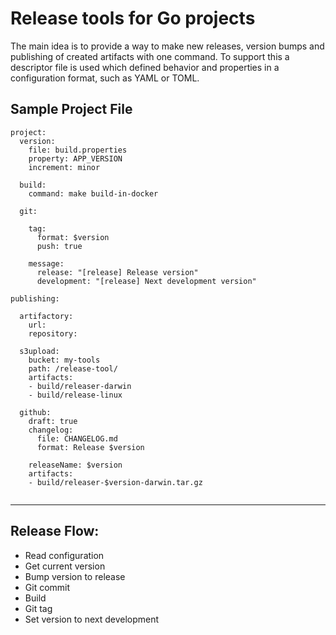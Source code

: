 # Release tools for Go projects

The main idea is to provide a way to make new releases, version bumps and publishing of created artifacts with one command.
To support this a descriptor file is used which defined behavior and properties in a configuration format, such as YAML or TOML.

## Sample Project File

```
project:
  version:
    file: build.properties
    property: APP_VERSION
    increment: minor

  build:
    command: make build-in-docker

  git:

    tag:
      format: $version
      push: true

    message:
      release: "[release] Release version"
      development: "[release] Next development version"

publishing:

  artifactory:
    url:
    repository:

  s3upload:
    bucket: my-tools
    path: /release-tool/
    artifacts:
    - build/releaser-darwin
    - build/release-linux

  github:
    draft: true
    changelog:
      file: CHANGELOG.md
      format: Release $version

    releaseName: $version
    artifacts:
    - build/releaser-$version-darwin.tar.gz
    
```
------

## Release Flow:

- Read configuration
- Get current version
- Bump version to release
- Git commit
- Build
- Git tag
- Set version to next development
